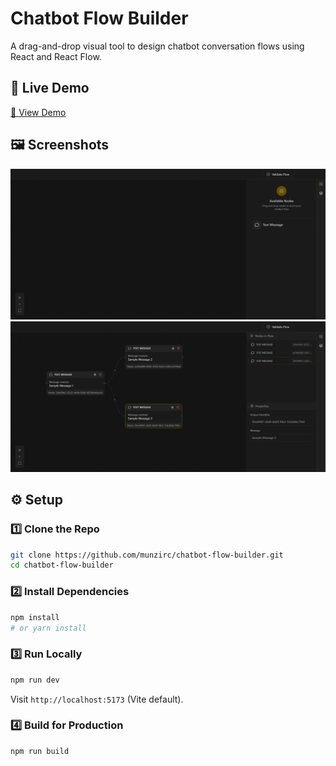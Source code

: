 # Chatbot Flow Builder

A drag-and-drop visual tool to design chatbot conversation flows using React and React Flow.

## 🚀 Live Demo

[🔗 View Demo](https://your-live-demo-link.com)

## 🖼️ Screenshots

![Editor Screenshot](public/editor.png)
![Node Connection](public/nodesinflow.png)

## ⚙️ Setup

### 1️⃣ Clone the Repo
```bash
git clone https://github.com/munzirc/chatbot-flow-builder.git
cd chatbot-flow-builder
```

### 2️⃣ Install Dependencies
```bash
npm install
# or yarn install
```

### 3️⃣ Run Locally
```bash
npm run dev
```
Visit `http://localhost:5173` (Vite default).

### 4️⃣ Build for Production
```bash
npm run build
```
